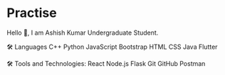 # Practise

Hello 👋, I am Ashish Kumar
Undergraduate Student.


🛠  Languages
C++  Python  JavaScript  Bootstrap HTML  CSS Java Flutter

🛠  Tools and Technologies:
React  Node.js  Flask  Git  GitHub  Postman 



